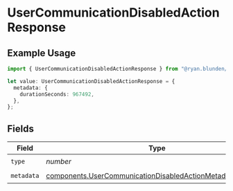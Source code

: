 # UserCommunicationDisabledActionResponse

## Example Usage

```typescript
import { UserCommunicationDisabledActionResponse } from "@ryan.blunden/discord/models/components";

let value: UserCommunicationDisabledActionResponse = {
  metadata: {
    durationSeconds: 967492,
  },
};
```

## Fields

| Field                                                                                                                                    | Type                                                                                                                                     | Required                                                                                                                                 | Description                                                                                                                              |
| ---------------------------------------------------------------------------------------------------------------------------------------- | ---------------------------------------------------------------------------------------------------------------------------------------- | ---------------------------------------------------------------------------------------------------------------------------------------- | ---------------------------------------------------------------------------------------------------------------------------------------- |
| `type`                                                                                                                                   | *number*                                                                                                                                 | :heavy_check_mark:                                                                                                                       | N/A                                                                                                                                      |
| `metadata`                                                                                                                               | [components.UserCommunicationDisabledActionMetadataResponse](../../models/components/usercommunicationdisabledactionmetadataresponse.md) | :heavy_check_mark:                                                                                                                       | N/A                                                                                                                                      |